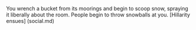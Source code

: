 You wrench a bucket from its moorings and begin to scoop snow,
spraying it liberally about the room.
People begin to throw snowballs at you.
[Hillarity ensues] (social.md)

